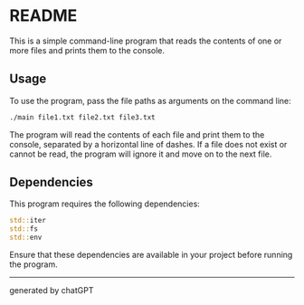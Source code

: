 # README

This is a simple command-line program that reads the contents of one or more files and prints them to the console.

## Usage

To use the program, pass the file paths as arguments on the command line:
```bash
./main file1.txt file2.txt file3.txt
```
The program will read the contents of each file and print them to the console, separated by a horizontal line of dashes. If a file does not exist or cannot be read, the program will ignore it and move on to the next file.

## Dependencies

This program requires the following dependencies:
```rust
std::iter
std::fs
std::env
```
Ensure that these dependencies are available in your project before running the program.

---
generated by chatGPT